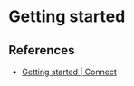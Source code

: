 # Getting started

## References

- [Getting started \| Connect](https://connect.build/docs/go/getting-started/)
